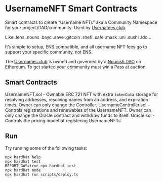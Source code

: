 # UsernameNFT Smart Contracts

Smart contracts to create “Username NFTs” aka a Community Namespace for your project/DAO/community. Used by [Usernames.club](https://usernames.club/).

Like .lens .nouns .bayc .aave .gitcoin .shefi .safe .mask .uni .sushi .ldo… 

It’s simple to setup, ENS compatible, and all username NFT fees go to support your specific community, not ENS.

The [Usernames.club](https://usernames.club/) is owned and governed by a [Nounish DAO](https://nouns.build/dao/0xcbfea5c61aa7492610bdda80a927291b485e6f95/12) on Ethereum. To get started your community must win a Pass at auction.

## Smart Contracts
UsernameNFT.sol - Ownable ERC 721 NFT with extra `tokenData` storage for resolving addresses, resolving names from an address, and expiration times. Owner can only change the Controller.
UsernameController.sol - Controls registrations and renewables of the UsernameNFT. Owner can only change the Oracle contract and withdraw funds to itself.
Oracle.sol - Controls the pricing model of registering UsernameNFTs.

## Run

Try running some of the following tasks:

```shell
npx hardhat help
npx hardhat test
REPORT_GAS=true npx hardhat test
npx hardhat node
npx hardhat run scripts/deploy.ts
```
